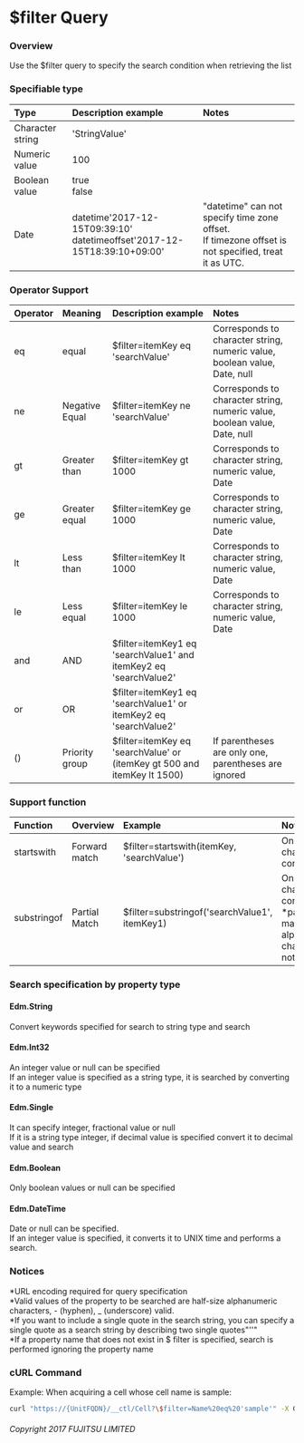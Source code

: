 # $filter Query

### Overview

Use the $filter query to specify the search condition when retrieving the list

### Specifiable type

|Type|Description example|Notes|
|:--|:--|:--|
|Character string|'StringValue'||
|Numeric value|100||
|Boolean value|true<br>false||
|Date|datetime'2017-12-15T09:39:10'<br>datetimeoffset'2017-12-15T18:39:10+09:00'|"datetime" can not specify time zone offset.<br>If timezone offset is not specified, treat it as UTC.|

### Operator Support

|Operator|Meaning|Description example|Notes|
|:--|:--|:--|:--|
|eq|equal|$filter=itemKey eq 'searchValue'|Corresponds to character string, numeric value, boolean value, Date, null|
|ne|Negative Equal|$filter=itemKey ne 'searchValue'|Corresponds to character string, numeric value, boolean value, Date, null|
|gt|Greater than|$filter=itemKey gt 1000|Corresponds to character string, numeric value, Date|
|ge|Greater equal|$filter=itemKey ge 1000|Corresponds to character string, numeric value, Date|
|lt|Less than|$filter=itemKey lt 1000|Corresponds to character string, numeric value, Date|
|le|Less equal|$filter=itemKey le 1000|Corresponds to character string, numeric value, Date|
|and|AND|$filter=itemKey1 eq 'searchValue1' and itemKey2 eq 'searchValue2'||
|or|OR|$filter=itemKey1 eq 'searchValue1' or itemKey2 eq 'searchValue2'||
|()|Priority group|$filter=itemKey eq 'searchValue' or (itemKey gt 500 and itemKey lt 1500)|If parentheses are only one, parentheses are ignored|

### Support function

|Function|Overview|Example|Notes|
|:--|:--|:--|:--|
|startswith|Forward match|$filter=startswith(itemKey, 'searchValue')|Only for character string correspondence|
|substringof|Partial Match|$filter=substringof('searchValue1', itemKey1)|Only for character string correspondence<br>*partial matching of alphanumeric characters is not supported|

### Search specification by property type

#### Edm.String

Convert keywords specified for search to string type and search

#### Edm.Int32

An integer value or null can be specified  
If an integer value is specified as a string type, it is searched by converting it to a numeric type

#### Edm.Single

It can specify integer, fractional value or null  
If it is a string type integer, if decimal value is specified convert it to decimal value and search

#### Edm.Boolean

Only boolean values or null can be specified

#### Edm.DateTime

Date or null can be specified.  
If an integer value is specified, it converts it to UNIX time and performs a search.

### Notices

\*URL encoding required for query specification  
\*Valid values of the property to be searched are half-size alphanumeric characters, - (hyphen), \_ (underscore) valid.  
\*If you want to include a single quote in the search string, you can specify a single quote as a search string by describing two single quotes"''"  
\*If a property name that does not exist in $ filter is specified, search is performed ignoring the property name  

### cURL Command

Example: When acquiring a cell whose cell name is sample:

```sh
curl "https://{UnitFQDN}/__ctl/Cell?\$filter=Name%20eq%20'sample'" -X GET -i -H 'Authorization: Bearer {AccessToken}' -H 'Accept: application/json'
```


###### Copyright 2017 FUJITSU LIMITED
